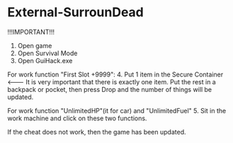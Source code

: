 # External-SurrounDead

!!!IMPORTANT!!!
1. Open game
2. Open Survival Mode
3. Open GuiHack.exe

For work function "First Slot +9999":
4. Put 1 item in the Secure Container <--- It is very important that there is exactly one item. Put the rest in a backpack or pocket, then press Drop and the number of things will be updated.

For work function "UnlimitedHP"(it for car) and "UnlimitedFuel"
5. Sit in the work machine and click on these two functions.

If the cheat does not work, then the game has been updated.
